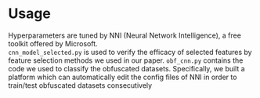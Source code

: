 # Usage
  Hyperparameters are tuned by NNI (Neural Network Intelligence), a free toolkit offered by Microsoft.  
  `cnn_model_selected.py` is used to verify the efficacy of selected features by feature selection methods we used in our paper. 
  `obf_cnn.py` contains the code we used to classify the obfuscated datasets. Specifically, we built a platform which can automatically edit the config files of NNI in order to train/test obfuscated datasets consecutively
